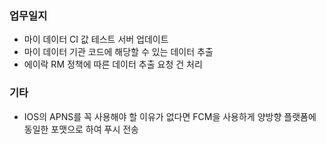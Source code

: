 ### 업무일지

- 마이 데이터 CI 값 테스트 서버 업데이트
- 마이 데이터 기관 코드에 해당할 수 있는 데이터 추출
- 에이락 RM 정책에 따른 데이터 추출 요청 건 처리

### 기타

- IOS의 APNS를 꼭 사용해야 할 이유가 없다면 FCM을 사용하게 양방향 플랫폼에 동일한 포맷으로 하여 푸시 전송
